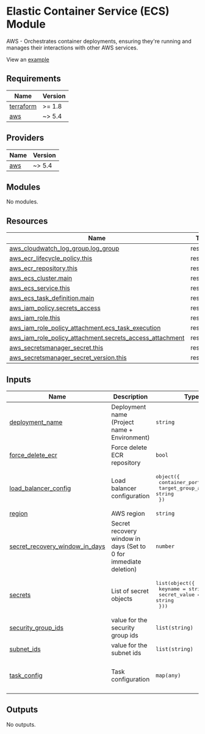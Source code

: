 # Elastic Container Service (ECS) Module

AWS - Orchestrates container deployments, ensuring they're running and manages their interactions with other AWS services.

View an [example](../../deployments/dev/ecs/terragrunt.hcl)

## Requirements

| Name | Version |
|------|---------|
| <a name="requirement_terraform"></a> [terraform](#requirement\_terraform) | >= 1.8 |
| <a name="requirement_aws"></a> [aws](#requirement\_aws) | ~> 5.4 |

## Providers

| Name | Version |
|------|---------|
| <a name="provider_aws"></a> [aws](#provider\_aws) | ~> 5.4 |

## Modules

No modules.

## Resources

| Name | Type |
|------|------|
| [aws_cloudwatch_log_group.log_group](https://registry.terraform.io/providers/hashicorp/aws/latest/docs/resources/cloudwatch_log_group) | resource |
| [aws_ecr_lifecycle_policy.this](https://registry.terraform.io/providers/hashicorp/aws/latest/docs/resources/ecr_lifecycle_policy) | resource |
| [aws_ecr_repository.this](https://registry.terraform.io/providers/hashicorp/aws/latest/docs/resources/ecr_repository) | resource |
| [aws_ecs_cluster.main](https://registry.terraform.io/providers/hashicorp/aws/latest/docs/resources/ecs_cluster) | resource |
| [aws_ecs_service.this](https://registry.terraform.io/providers/hashicorp/aws/latest/docs/resources/ecs_service) | resource |
| [aws_ecs_task_definition.main](https://registry.terraform.io/providers/hashicorp/aws/latest/docs/resources/ecs_task_definition) | resource |
| [aws_iam_policy.secrets_access](https://registry.terraform.io/providers/hashicorp/aws/latest/docs/resources/iam_policy) | resource |
| [aws_iam_role.this](https://registry.terraform.io/providers/hashicorp/aws/latest/docs/resources/iam_role) | resource |
| [aws_iam_role_policy_attachment.ecs_task_execution](https://registry.terraform.io/providers/hashicorp/aws/latest/docs/resources/iam_role_policy_attachment) | resource |
| [aws_iam_role_policy_attachment.secrets_access_attachment](https://registry.terraform.io/providers/hashicorp/aws/latest/docs/resources/iam_role_policy_attachment) | resource |
| [aws_secretsmanager_secret.this](https://registry.terraform.io/providers/hashicorp/aws/latest/docs/resources/secretsmanager_secret) | resource |
| [aws_secretsmanager_secret_version.this](https://registry.terraform.io/providers/hashicorp/aws/latest/docs/resources/secretsmanager_secret_version) | resource |

## Inputs

| Name | Description | Type | Default | Required |
|------|-------------|------|---------|:--------:|
| <a name="input_deployment_name"></a> [deployment\_name](#input\_deployment\_name) | Deployment name (Project name + Environment) | `string` | n/a | yes |
| <a name="input_force_delete_ecr"></a> [force\_delete\_ecr](#input\_force\_delete\_ecr) | Force delete ECR repository | `bool` | `true` | no |
| <a name="input_load_balancer_config"></a> [load\_balancer\_config](#input\_load\_balancer\_config) | Load balancer configuration | <pre>object({<br>    container_port   = number<br>    target_group_arn = string<br>  })</pre> | <pre>{<br>  "container_port": 3000,<br>  "target_group_arn": null<br>}</pre> | no |
| <a name="input_region"></a> [region](#input\_region) | AWS region | `string` | n/a | yes |
| <a name="input_secret_recovery_window_in_days"></a> [secret\_recovery\_window\_in\_days](#input\_secret\_recovery\_window\_in\_days) | Secret recovery window in days (Set to 0 for immediate deletion) | `number` | `0` | no |
| <a name="input_secrets"></a> [secrets](#input\_secrets) | List of secret objects | <pre>list(object({<br>    keyname      = string<br>    secret_value = string<br>  }))</pre> | `null` | no |
| <a name="input_security_group_ids"></a> [security\_group\_ids](#input\_security\_group\_ids) | value for the security group ids | `list(string)` | n/a | yes |
| <a name="input_subnet_ids"></a> [subnet\_ids](#input\_subnet\_ids) | value for the subnet ids | `list(string)` | n/a | yes |
| <a name="input_task_config"></a> [task\_config](#input\_task\_config) | Task configuration | `map(any)` | <pre>{<br>  "cpu": 256,<br>  "memory": 512<br>}</pre> | no |

## Outputs

No outputs.